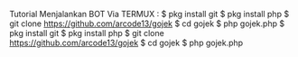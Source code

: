 Tutorial Menjalankan BOT Via TERMUX : $ pkg install git
  $ pkg install php
  $ git clone https://github.com/arcode13/gojek
  $ cd gojek
  $ php gojek.php
 $ pkg install git
  $ pkg install php
  $ git clone https://github.com/arcode13/gojek
  $ cd gojek
  $ php gojek.php
